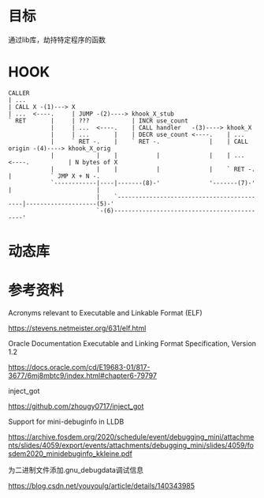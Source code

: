 # 目标

通过lib库，劫持特定程序的函数

# HOOK

```
CALLER
| ...
| CALL X -(1)---> X
| ...  <----.     | JUMP -(2)----> khook_X_stub
` RET       |     | ???            | INCR use_count
            |     | ...  <----.    | CALL handler   -(3)----> khook_X
            |     | ...       |    | DECR use_count <----.    | ...
            |     ` RET -.    |    ` RET -.              |    | CALL origin -(4)----> khook_X_orig
            |            |    |           |              |    | ...  <----.           | N bytes of X
            |            |    |           |              |    ` RET -.    |           ` JMP X + N -.
            `------------|----|-------(8)-'              '-------(7)-'    |                        |
                         |    `-------------------------------------------|--------------------(5)-'
                         `-(6)--------------------------------------------'
```

# 动态库

# 参考资料

Acronyms relevant to Executable and Linkable Format (ELF)

https://stevens.netmeister.org/631/elf.html

Oracle Documentation Executable and Linking Format Specification, Version 1.2

https://docs.oracle.com/cd/E19683-01/817-3677/6mj8mbtc9/index.html#chapter6-79797

inject_got

https://github.com/zhougy0717/inject_got

Support for mini-debuginfo in LLDB

https://archive.fosdem.org/2020/schedule/event/debugging_mini/attachments/slides/4059/export/events/attachments/debugging_mini/slides/4059/fosdem2020_minidebuginfo_kkleine.pdf

为二进制文件添加.gnu_debugdata调试信息

https://blog.csdn.net/youyoulg/article/details/140343985